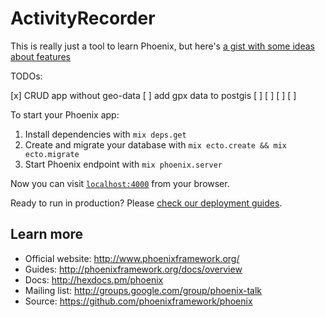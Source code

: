 # ActivityRecorder

This is really just a tool to learn Phoenix, but here's [a gist with some ideas about features](https://gist.github.com/AndyDangerous/03b90c1a366e4a62887424cb93aa61bb)

TODOs:

[x] CRUD app without geo-data
[ ] add gpx data to postgis
[ ]
[ ] 
[ ] 
[ ] 

To start your Phoenix app:

  1. Install dependencies with `mix deps.get`
  2. Create and migrate your database with `mix ecto.create && mix ecto.migrate`
  3. Start Phoenix endpoint with `mix phoenix.server`

Now you can visit [`localhost:4000`](http://localhost:4000) from your browser.

Ready to run in production? Please [check our deployment guides](http://www.phoenixframework.org/docs/deployment).

## Learn more

  * Official website: http://www.phoenixframework.org/
  * Guides: http://phoenixframework.org/docs/overview
  * Docs: http://hexdocs.pm/phoenix
  * Mailing list: http://groups.google.com/group/phoenix-talk
  * Source: https://github.com/phoenixframework/phoenix
